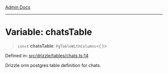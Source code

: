 [Admin Docs](/)

***

# Variable: chatsTable

> `const` **chatsTable**: `PgTableWithColumns`\<\{ \}\>

Defined in: [src/drizzle/tables/chats.ts:14](https://github.com/gautam-divyanshu/talawa-api/blob/1d38acecd3e456f869683fb8dca035a5e42010d5/src/drizzle/tables/chats.ts#L14)

Drizzle orm postgres table definition for chats.
